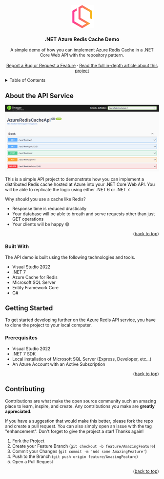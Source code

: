 <a name="readme-top"></a>

<!-- PROJECT LOGO -->
<br />
<div align="center">
  <a href="https://blog.christian-schou/">
    <img src="images/logo.png" alt="Christian Schou Logo" width="75" height="75">
  </a>

  <h3 align="center">.NET Azure Redis Cache Demo</h3>

  <p align="center">
    A simple demo of how you can implement Azure Redis Cache in a .NET Core Web API with the repository pattern.
    <br />
    <br />
    <a href="https://github.com/Tech-With-Christian/AzureRedisCacheApi/issues">Report a Bug or Request a Feature</a>
    ·
    <a href="https://blog.christian-schou.dk/how-to-implement-azure-redis-cache-in-net-core-web-api">Read the full in-depth article about this project</a>
  </p>
</div>

<!-- TABLE OF CONTENTS -->
<details>
  <summary>Table of Contents</summary>
  <ol>
    <li>
      <a href="#about-the-project">About The Redis API Service</a>
      <ul>
        <li><a href="#built-with">Built With</a></li>
      </ul>
    </li>
    <li>
      <a href="#getting-started">Getting Started</a>
      <ul>
        <li><a href="#prerequisites">Prerequisites</a></li>
      </ul>
    </li>
    <li><a href="#contributing">Contributing</a></li>
  </ol>
</details>

<!-- ABOUT THE PROJECT -->
## About the API Service

[![Swagger Implementation][product-screenshot]](https://blog.christian-schou.dk/how-to-implement-azure-redis-cache-in-net-core-web-api)

This is a simple API project to demonstrate how you can implement a distributed Redis cache hosted at Azure into your .NET Core Web API. You will be able to replicate the logic using either .NET 6 or .NET 7.

Why should you use a cache like Redis?
* Response time is reduced drastically
* Your database will be able to breath and serve requests other than just GET operations
* Your clients will be happy :smile:

<p align="right">(<a href="#readme-top">back to top</a>)</p>

### Built With

The API demo is built using the following technologies and tools.
* Visual Studio 2022
* .NET 7
* Azure Cache for Redis
* Microsoft SQL Server
* Entity Framework Core
* C#

<!-- GETTING STARTED -->
## Getting Started

To get started developing further on the Azure Redis API service, you have to clone the project to your local computer.

### Prerequisites

* Visual Studio 2022
* .NET 7 SDK
* Local installation of Microsoft SQL Server (Express, Developer, etc...)
* An Azure Account with an Active Subscription

<p align="right">(<a href="#readme-top">back to top</a>)</p>

<!-- CONTRIBUTING -->
## Contributing

Contributions are what make the open source community such an amazing place to learn, inspire, and create. Any contributions you make are **greatly appreciated**.

If you have a suggestion that would make this better, please fork the repo and create a pull request. You can also simply open an issue with the tag "enhancement".
Don't forget to give the project a star! Thanks again!

1. Fork the Project
2. Create your Feature Branch (`git checkout -b feature/AmazingFeature`)
3. Commit your Changes (`git commit -m 'Add some AmazingFeature'`)
4. Push to the Branch (`git push origin feature/AmazingFeature`)
5. Open a Pull Request

<p align="right">(<a href="#readme-top">back to top</a>)</p>

[product-screenshot]: images/screenshot.png
